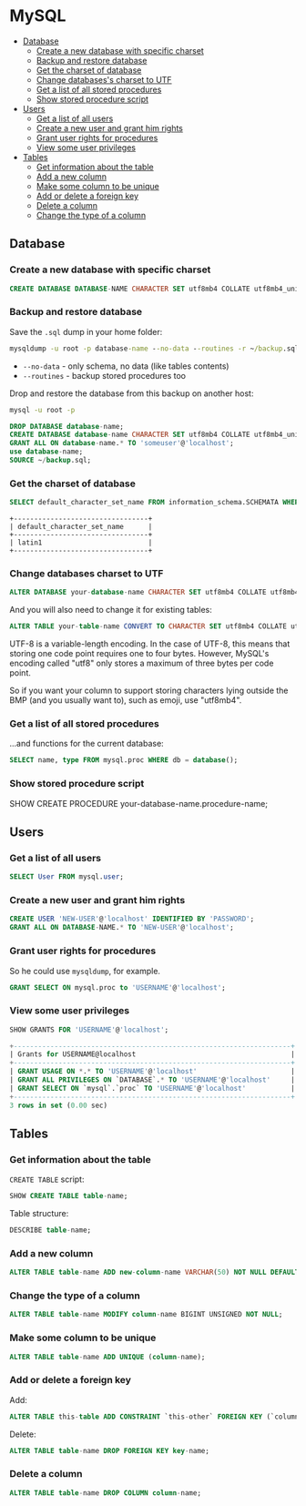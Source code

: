 # MySQL

- [Database](#database)
  - [Create a new database with specific charset](#create-a-new-database-with-specific-charset)
  - [Backup and restore database](#backup-and-restore-database)
  - [Get the charset of database](#get-the-charset-of-database)
  - [Change databases's charset to UTF](#change-databases-charset-to-utf)
  - [Get a list of all stored procedures](#get-a-list-of-all-stored-procedures)
  - [Show stored procedure script](#show-stored-procedure-script)
- [Users](#users)
  - [Get a list of all users](#get-a-list-of-all-users)
  - [Create a new user and grant him rights](#create-a-new-user-and-grant-him-rights)
  - [Grant user rights for procedures](#grant-user-rights-for-procedures)
  - [View some user privileges](#view-some-user-privileges)
- [Tables](#tables)
  - [Get information about the table](#get-information-about-the-table)
  - [Add a new column](#add-a-new-column)
  - [Make some column to be unique](#make-some-column-to-be-unique)
  - [Add or delete a foreign key](#add-or-delete-a-foreign-key)
  - [Delete a column](#delete-a-column)
  - [Change the type of a column](#change-the-type-of-a-column)

## Database

### Create a new database with specific charset

``` sql
CREATE DATABASE DATABASE-NAME CHARACTER SET utf8mb4 COLLATE utf8mb4_unicode_ci;
```

### Backup and restore database

Save the `.sql` dump in your home folder:

``` cmd
mysqldump -u root -p database-name --no-data --routines -r ~/backup.sql
```

* `--no-data` - only schema, no data (like tables contents)
* `--routines` - backup stored procedures too

Drop and restore the database from this backup on another host:

``` cmd
mysql -u root -p
```

``` sql
DROP DATABASE database-name;
CREATE DATABASE database-name CHARACTER SET utf8mb4 COLLATE utf8mb4_unicode_ci;
GRANT ALL ON database-name.* TO 'someuser'@'localhost';
use database-name;
SOURCE ~/backup.sql;
```

### Get the charset of database

``` sql
SELECT default_character_set_name FROM information_schema.SCHEMATA WHERE schema_name = "YOUR-DATABASE-NAME";
```

```
+---------------------------------+
| default_character_set_name      |
+---------------------------------+
| latin1                          |
+---------------------------------+
```

### Change databases charset to UTF

``` sql
ALTER DATABASE your-database-name CHARACTER SET utf8mb4 COLLATE utf8mb4_unicode_ci;
```

And you will also need to change it for existing tables:

``` sql
ALTER TABLE your-table-name CONVERT TO CHARACTER SET utf8mb4 COLLATE utf8mb4_unicode_ci;
```

UTF-8 is a variable-length encoding. In the case of UTF-8, this means that storing one code point requires one to four bytes. However, MySQL's encoding called "utf8" only stores a maximum of three bytes per code point.

So if you want your column to support storing characters lying outside the BMP (and you usually want to), such as emoji, use "utf8mb4".

### Get a list of all stored procedures

...and functions for the current database:

```sql
SELECT name, type FROM mysql.proc WHERE db = database();
```

### Show stored procedure script

SHOW CREATE PROCEDURE your-database-name.procedure-name;

## Users

### Get a list of all users

``` sql
SELECT User FROM mysql.user;
```

### Create a new user and grant him rights

``` sql
CREATE USER 'NEW-USER'@'localhost' IDENTIFIED BY 'PASSWORD';
GRANT ALL ON DATABASE-NAME.* TO 'NEW-USER'@'localhost';
```

### Grant user rights for procedures

So he could use `mysqldump`, for example.

``` sql
GRANT SELECT ON mysql.proc to 'USERNAME'@'localhost';
```

### View some user privileges

``` sql
SHOW GRANTS FOR 'USERNAME'@'localhost';
```

``` sql
+--------------------------------------------------------------------+
| Grants for USERNAME@localhost                                      |
+--------------------------------------------------------------------+
| GRANT USAGE ON *.* TO 'USERNAME'@'localhost'                       |
| GRANT ALL PRIVILEGES ON `DATABASE`.* TO 'USERNAME'@'localhost'     |
| GRANT SELECT ON `mysql`.`proc` TO 'USERNAME'@'localhost'           |
+--------------------------------------------------------------------+
3 rows in set (0.00 sec)
```

## Tables

### Get information about the table

`CREATE TABLE` script:

``` sql
SHOW CREATE TABLE table-name;
```

Table structure:

``` sql
DESCRIBE table-name;
```

### Add a new column

``` sql
ALTER TABLE table-name ADD new-column-name VARCHAR(50) NOT NULL DEFAULT 'default value' AFTER some-existing-column;
```

### Change the type of a column

``` sql
ALTER TABLE table-name MODIFY column-name BIGINT UNSIGNED NOT NULL;
```

### Make some column to be unique

``` sql
ALTER TABLE table-name ADD UNIQUE (column-name);
```

### Add or delete a foreign key

Add:

``` sql
ALTER TABLE this-table ADD CONSTRAINT `this-other` FOREIGN KEY (`column-from-this-table`) REFERENCES `other-table` (`column-from-other-table`);
```

Delete:

``` sql
ALTER TABLE table-name DROP FOREIGN KEY key-name;
```

### Delete a column

``` sql
ALTER TABLE table-name DROP COLUMN column-name;
```
